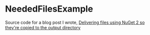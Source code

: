 # NeededFilesExample
Source code for a blog post I wrote, [Delivering files using NuGet 2 so they're copied to the output directory](http://bigpigvt.blogspot.com/2016/11/delivering-files-using-nuget-2-so-they.html)

